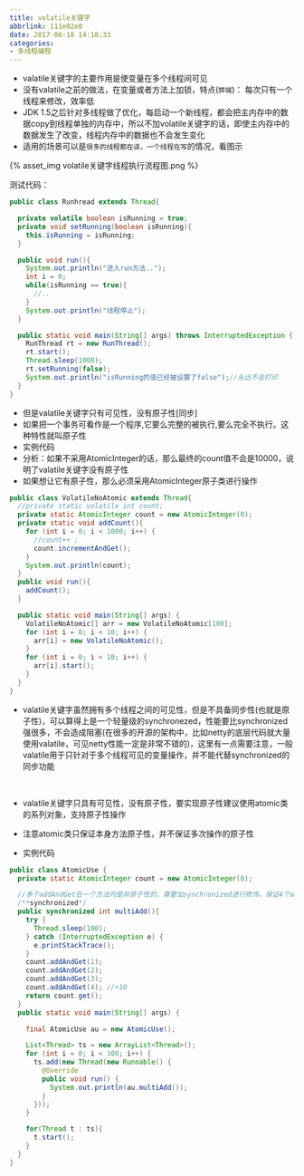 ```yaml
---
title: volatile关键字
abbrlink: 111e02e0
date: 2017-06-18 14:18:33
categories:
- 多线程编程
---
```


- valatile关键字的主要作用是使变量在多个线程间可见
- 没有valatile之前的做法，在变量或者方法上加锁，特点(`弊端`)： 每次只有一个线程来修改，效率低
- JDK 1.5之后针对多线程做了优化，每启动一个新线程，都会把主内存中的数据copy到线程单独的内存中，所以不加volatile关键字的话，即使主内存中的数据发生了改变，线程内存中的数据也不会发生变化
- 适用的场景可以是`很多的线程都在读，一个线程在写`的情况，看图示

{% asset_img volatile关键字线程执行流程图.png %}

测试代码：

~~~java
public class Runhread extends Thread{

  private volatile boolean isRunning = true;
  private void setRunning(boolean isRunning){
    this.isRunning = isRunning;
  }

  public void run(){
    System.out.println("进入run方法..");
    int i = 0;
    while(isRunning == true){
      //..
    }
    System.out.println("线程停止");
  }

  public static void main(String[] args) throws InterruptedException {
    RunThread rt = new RunThread();
    rt.start();
    Thread.sleep(1000);
    rt.setRunning(false);
    System.out.println("isRunning的值已经被设置了false");//永远不会打印
  }
}
~~~

- 但是valatile关键字只有可见性，没有原子性[同步]
- 如果把一个事务可看作是一个程序,它要么完整的被执行,要么完全不执行。这种特性就叫原子性
- 实例代码
- 分析：如果不采用AtomicInteger的话，那么最终的count值不会是10000，说明了valatile关键字没有原子性
- 如果想让它有原子性，那么必须采用AtomicInteger原子类进行操作


~~~java
public class VolatileNoAtomic extends Thread{
  //private static volatile int count;
  private static AtomicInteger count = new AtomicInteger(0);
  private static void addCount(){
    for (int i = 0; i < 1000; i++) {
      //count++ ;
      count.incrementAndGet();
    }
    System.out.println(count);
  }
  public void run(){
    addCount();
  }

  public static void main(String[] args) {
    VolatileNoAtomic[] arr = new VolatileNoAtomic[100];
    for (int i = 0; i < 10; i++) {
      arr[i] = new VolatileNoAtomic();
    }
    for (int i = 0; i < 10; i++) {
      arr[i].start();
    }
  }
}
~~~

- valatile关键字虽然拥有多个线程之间的可见性，但是不具备同步性(也就是原子性)，可以算得上是一个轻量级的synchronezed，性能要比synchronized强很多，不会造成阻塞(在很多的开源的架构中，比如netty的底层代码就大量使用valatile，可见netty性能一定是非常不错的)，这里有一点需要注意，一般valatile用于只针对于多个线程可见的变量操作，并不能代替synchronized的同步功能

  <br/>

- valatile关键字只具有可见性，没有原子性，要实现原子性建议使用atomic类的系列对象，支持原子性操作


- 注意atomic类只保证本身方法原子性，并不保证多次操作的原子性
- 实例代码

~~~java
public class AtomicUse {
  private static AtomicInteger count = new AtomicInteger(0);

  //多个addAndGet在一个方法内是非原子性的，需要加synchronized进行修饰，保证4个addAndGet整体原子性
  /**synchronized*/
  public synchronized int multiAdd(){
    try {
      Thread.sleep(100);
    } catch (InterruptedException e) {
      e.printStackTrace();
    }
    count.addAndGet(1);
    count.addAndGet(2);
    count.addAndGet(3);
    count.addAndGet(4); //+10
    return count.get();
  }
  public static void main(String[] args) {

    final AtomicUse au = new AtomicUse();

    List<Thread> ts = new ArrayList<Thread>();
    for (int i = 0; i < 100; i++) {
      ts.add(new Thread(new Runnable() {
        @Override
        public void run() {
          System.out.println(au.multiAdd());
        }
      }));
    }

    for(Thread t : ts){
      t.start();
    }
  }
}
~~~

